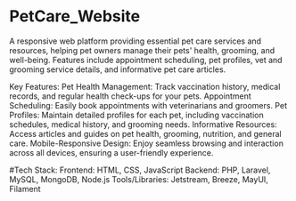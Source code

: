 # PetCare_Website
A responsive web platform providing essential pet care services and resources, helping pet owners manage their pets' health, grooming, and well-being. Features include appointment scheduling, pet profiles, vet and grooming service details, and informative pet care articles.

Key Features:
Pet Health Management: Track vaccination history, medical records, and regular health check-ups for your pets.
Appointment Scheduling: Easily book appointments with veterinarians and groomers.
Pet Profiles: Maintain detailed profiles for each pet, including vaccination schedules, medical history, and grooming needs.
Informative Resources: Access articles and guides on pet health, grooming, nutrition, and general care.
Mobile-Responsive Design: Enjoy seamless browsing and interaction across all devices, ensuring a user-friendly experience.

#Tech Stack:
Frontend: HTML, CSS, JavaScript
Backend: PHP, Laravel, MySQL, MongoDB, Node.js
Tools/Libraries: Jetstream, Breeze, MayUI, Filament
